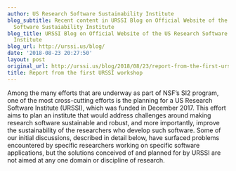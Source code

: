 ```yaml
---
author: US Research Software Sustainability Institute
blog_subtitle: Recent content in URSSI Blog on Official Website of the US Research
  Software Sustaiability Institute
blog_title: URSSI Blog on Official Website of the US Research Software Sustaiability
  Institute
blog_url: http://urssi.us/blog/
date: '2018-08-23 20:27:50'
layout: post
original_url: http://urssi.us/blog/2018/08/23/report-from-the-first-urssi-workshop/
title: Report from the first URSSI workshop
---
```


Among the many efforts that are underway as part of NSF&rsquo;s SI2 program, one of the most cross-cutting efforts is the planning for a US Research Software Institute (URSSI), which was funded in December 2017. This effort aims to plan an institute that would address challenges around making research software sustainable and robust, and more importantly, improve the sustainability of the researchers who develop such software. Some of our initial discussions, described in detail below, have surfaced problems encountered by specific researchers working on specific software applications, but the solutions conceived of and planned for by URSSI are not aimed at any one domain or discipline of research.